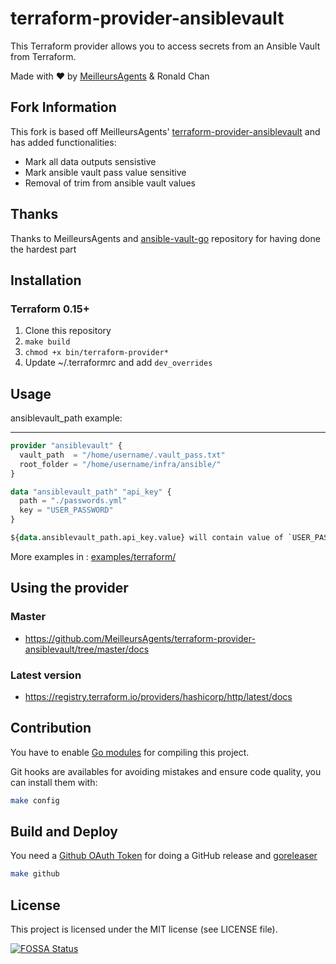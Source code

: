 # terraform-provider-ansiblevault

This Terraform provider allows you to access secrets from an Ansible Vault from Terraform.

Made with ❤️ by [MeilleursAgents](https://www.meilleursagents.com) & Ronald Chan

## Fork Information

This fork is based off MeilleursAgents' [terraform-provider-ansiblevault](https://github.com/MeilleursAgents/terraform-provider-ansiblevault) and has added functionalities:
- Mark all data outputs sensistive
- Mark ansible vault pass value sensitive
- Removal of trim from ansible vault values

## Thanks

Thanks to MeilleursAgents and [ansible-vault-go](https://github.com/sosedoff/ansible-vault-go) repository for having done the hardest part

## Installation
### Terraform 0.15+

1. Clone this repository
2. `make build`
3. `chmod +x bin/terraform-provider*`
4. Update ~/.terraformrc and add `dev_overrides`

## Usage

ansiblevault_path example:

---

```tf
provider "ansiblevault" {
  vault_path  = "/home/username/.vault_pass.txt"
  root_folder = "/home/username/infra/ansible/"
}

data "ansiblevault_path" "api_key" {
  path = "./passwords.yml"
  key = "USER_PASSWORD"
}

${data.ansiblevault_path.api_key.value} will contain value of `USER_PASSWORD` stored in "/home/username/infra/ansible/passwords.yml"
```

More examples in : [examples/terraform/](https://github.com/MeilleursAgents/terraform-provider-ansiblevault/tree/master/examples/terraform)

## Using the provider
### Master
- https://github.com/MeilleursAgents/terraform-provider-ansiblevault/tree/master/docs

### Latest version
- https://registry.terraform.io/providers/hashicorp/http/latest/docs


## Contribution

You have to enable [Go modules](https://github.com/golang/go/wiki/Modules) for compiling this project.

Git hooks are availables for avoiding mistakes and ensure code quality, you can install them with:

```bash
make config
```

## Build and Deploy

You need a [Github OAuth Token](https://github.com/settings/tokens/new) for doing a GitHub release and [goreleaser](https://goreleaser.com/)

```bash
make github
```

## License

This project is licensed under the MIT license (see LICENSE file).

[![FOSSA Status](https://app.fossa.com/api/projects/git%2Bgithub.com%2FMeilleursAgents%2Fterraform-provider-ansiblevault.svg?type=large)](https://app.fossa.com/projects/git%2Bgithub.com%2FMeilleursAgents%2Fterraform-provider-ansiblevault?ref=badge_large)
